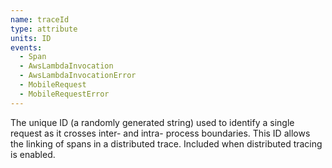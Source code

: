 ```yaml
---
name: traceId
type: attribute
units: ID
events:
  - Span
  - AwsLambdaInvocation
  - AwsLambdaInvocationError
  - MobileRequest
  - MobileRequestError
---
```


The unique ID (a randomly generated string) used to identify a single request as it crosses inter- and intra- process boundaries. This ID allows the linking of spans in a distributed trace. Included when distributed tracing is enabled.